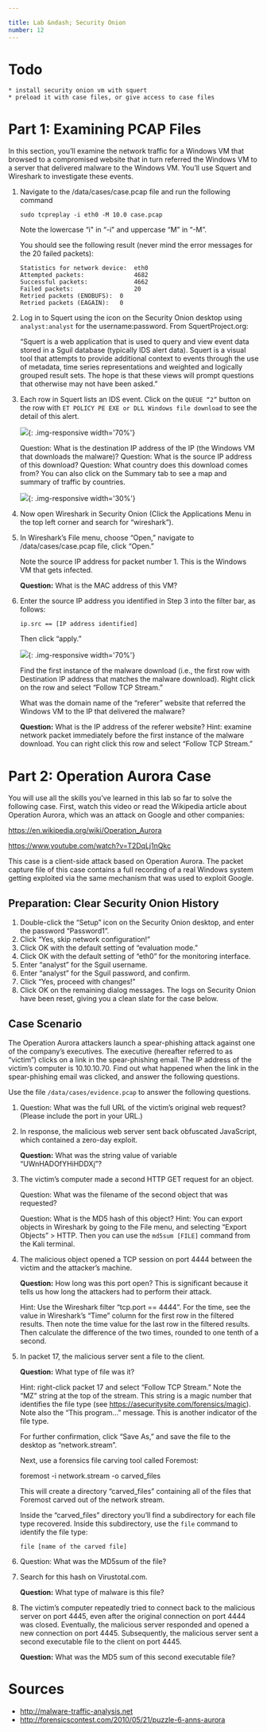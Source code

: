 ```yaml
---

title: Lab &ndash; Security Onion
number: 12
---
```


# Todo

    * install security onion vm with squert
    * preload it with case files, or give access to case files

# Part 1: Examining PCAP Files

In this section, you’ll examine the network traffic for a Windows VM that browsed to a compromised website that in turn referred the Windows VM to a server that delivered malware to the Windows VM. You’ll use Squert and Wireshark to investigate these events.

1.	Navigate to the /data/cases/case.pcap file and run the following command

        sudo tcpreplay -i eth0 -M 10.0 case.pcap

    Note the lowercase “i" in “-i" and uppercase “M” in “-M”.

    You should see the following result (never mind the error messages for the 20 failed packets):

        Statistics for network device: 	eth0
        Attempted packets:         		4682
        Successful packets:        		4662
        Failed packets:            		20
        Retried packets (ENOBUFS): 	0
        Retried packets (EAGAIN):  	0

2.	Log in to Squert using the icon on the Security Onion desktop using `analyst:analyst` for the username:password. From SquertProject.org: 

    “Squert is a web application that is used to query and view event data stored in a Sguil database (typically IDS alert data). Squert is a visual tool that attempts to provide additional context to events through the use of metadata, time series representations and weighted and logically grouped result sets. The hope is that these views will prompt questions that otherwise may not have been asked.”

3.	Each row in Squert lists an IDS event. Click on the `QUEUE “2”` button on the row with `ET POLICY PE EXE or DLL Windows file download` to see the detail of this alert.

    ![](../images/lab_12_1.png){: .img-responsive width='70%'}

    Question: What is the destination IP address of the IP (the Windows VM that downloads the malware)?
    Question: What is the source IP address of this download? 
    Question: What country does this download comes from? 
    You can also click on the Summary tab to see a map and summary of traffic by countries.
    
    ![](../images/lab_12_2.png){: .img-responsive width='30%'}
    
4.	Now open Wireshark in Security Onion (Click the Applications Menu in the top left corner and search for “wireshark”).
5.	In Wireshark’s File menu, choose “Open,” navigate to /data/cases/case.pcap file, click “Open.”

    Note the source IP address for packet number 1. This is the Windows VM that gets infected. 

    **Question:** What is the MAC address of this VM? 

6.	Enter the source IP address you identified in Step 3 into the filter bar, as follows:
        
        ip.src == [IP address identified]

    Then click “apply.”

    ![](../images/lab_12_3.png){: .img-responsive width='70%'}
    
    Find the first instance of the malware download (i.e., the first row with Destination IP address that matches the malware download). Right click on the row and select “Follow TCP Stream.”

    What was the domain name of the “referer” website that referred the Windows VM to the IP that delivered the malware?

    **Question:** What is the IP address of the referer website? Hint: examine network packet immediately before the first instance of the malware download. You can right click this row and select “Follow TCP Stream.” 
    
# Part 2: Operation Aurora Case

You will use all the skills you’ve learned in this lab so far to solve the following case. First, watch this video or read the Wikipedia article about Operation Aurora, which was an attack on Google and other companies:

https://en.wikipedia.org/wiki/Operation_Aurora

https://www.youtube.com/watch?v=T2DqLj1nQkc

This case is a client-side attack based on Operation Aurora. The packet capture file of this case contains a full recording of a real Windows system getting exploited via the same mechanism that was used to exploit Google.
    
## Preparation: Clear Security Onion History

1.	Double-click the “Setup” icon on the Security Onion desktop, and enter the password “Password1”.
2.	Click “Yes, skip network configuration!”
3.	Click OK with the default setting of “evaluation mode.”
4.	Click OK with the default setting of “eth0” for the monitoring interface.
5.	Enter “analyst” for the Sguil username.
6.	Enter “analyst” for the Sguil password, and confirm.
7.	Click “Yes, proceed with changes!”
8.	Click OK on the remaining dialog messages.
The logs on Security Onion have been reset, giving you a clean slate for the case below.

## Case Scenario

The Operation Aurora attackers launch a spear-phishing attack against one of the company’s executives. The executive (hereafter referred to as “victim”) clicks on a link in the spear-phishing email. The IP address of the victim’s computer is 10.10.10.70. Find out what happened when the link in the spear-phishing email was clicked, and answer the following questions. 

Use the file `/data/cases/evidence.pcap` to answer the following questions.

1.	Question: What was the full URL of the victim’s original web request? (Please include the port in your URL.) 
2.	In response, the malicious web server sent back obfuscated JavaScript, which contained a zero-day exploit.

    **Question:** What was the string value of variable “UWnHADOfYHiHDDXj”?

3.	The victim’s computer made a second HTTP GET request for an object.

    Question: What was the filename of the second object that was requested? 

    Question: What is the MD5 hash of this object? Hint: You can export objects in Wireshark by going to the File menu, and selecting “Export Objects” > HTTP. Then you can use the `md5sum [FILE]` command from the Kali terminal.

4.	The malicious object opened a TCP session on port 4444 between the victim and the attacker’s machine. 

    **Question:** How long was this port open? This is significant because it tells us how long the attackers had to perform their attack.

    Hint: Use the Wireshark filter “tcp.port == 4444”. For the time, see the value in Wireshark’s “Time” column for the first row in the filtered results. Then note the time value for the last row in the filtered results. Then calculate the difference of the two times, rounded to one tenth of a second.
    
5.	In packet 17, the malicious server sent a file to the client.
    
    **Question:** What type of file was it? 

    Hint: right-click packet 17 and select “Follow TCP Stream.” Note the “MZ” string at the top of the stream. This string is a magic number that identifies the file type (see https://asecuritysite.com/forensics/magic). Note also the “This program…” message. This is another indicator of the file type.

    For further confirmation, click “Save As,” and save the file to the desktop as “network.stream”. 

    Next, use a forensics file carving tool called Foremost:

    foremost -i network.stream -o carved_files

    This will create a directory “carved_files” containing all of the files that Foremost carved out of the network stream.

    Inside the “carved_files” directory you’ll find a subdirectory for each file type recovered. Inside this subdirectory, use the `file` command to identify the file type:

        file [name of the carved file]


6.	Question: What was the MD5sum of the file?

7.	Search for this hash on Virustotal.com. 

    **Question:** What type of malware is this file?
    
8.	The victim’s computer repeatedly tried to connect back to the malicious server on port 4445, even after the original connection on port 4444 was closed. Eventually, the malicious server responded and opened a new connection on port 4445. Subsequently, the malicious server sent a second executable file to the client on port 4445. 

    **Question:** What was the MD5 sum of this second executable file?
    
# Sources
    
* http://malware-traffic-analysis.net
* http://forensicscontest.com/2010/05/21/puzzle-6-anns-aurora






